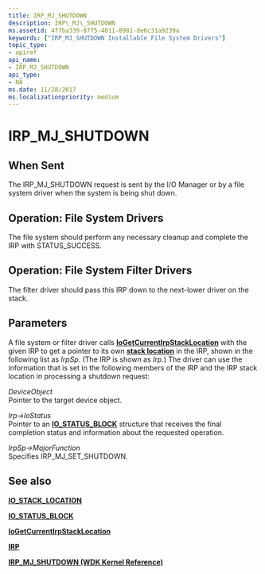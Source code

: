 ```yaml
---
title: IRP_MJ_SHUTDOWN
description: IRP\_MJ\_SHUTDOWN
ms.assetid: 4f7ba339-87f5-4011-8981-de6c31a9239a
keywords: ["IRP_MJ_SHUTDOWN Installable File System Drivers"]
topic_type:
- apiref
api_name:
- IRP_MJ_SHUTDOWN
api_type:
- NA
ms.date: 11/28/2017
ms.localizationpriority: medium
---
```


# IRP\_MJ\_SHUTDOWN


## When Sent


The IRP\_MJ\_SHUTDOWN request is sent by the I/O Manager or by a file system driver when the system is being shut down.

## Operation: File System Drivers


The file system should perform any necessary cleanup and complete the IRP with STATUS\_SUCCESS.

## Operation: File System Filter Drivers


The filter driver should pass this IRP down to the next-lower driver on the stack.

## Parameters


A file system or filter driver calls [**IoGetCurrentIrpStackLocation**](https://msdn.microsoft.com/library/windows/hardware/ff549174) with the given IRP to get a pointer to its own [**stack location**](https://msdn.microsoft.com/library/windows/hardware/ff550659) in the IRP, shown in the following list as *IrpSp*. (The IRP is shown as *Irp*.) The driver can use the information that is set in the following members of the IRP and the IRP stack location in processing a shutdown request:

<a href="" id="deviceobject"></a>*DeviceObject*  
Pointer to the target device object.

<a href="" id="irp--iostatus"></a>*Irp-&gt;IoStatus*  
Pointer to an [**IO\_STATUS\_BLOCK**](https://msdn.microsoft.com/library/windows/hardware/ff550671) structure that receives the final completion status and information about the requested operation.

<a href="" id="irpsp--majorfunction"></a>*IrpSp-&gt;MajorFunction*  
Specifies IRP\_MJ\_SET\_SHUTDOWN.

## See also


[**IO\_STACK\_LOCATION**](https://msdn.microsoft.com/library/windows/hardware/ff550659)

[**IO\_STATUS\_BLOCK**](https://msdn.microsoft.com/library/windows/hardware/ff550671)

[**IoGetCurrentIrpStackLocation**](https://msdn.microsoft.com/library/windows/hardware/ff549174)

[**IRP**](https://msdn.microsoft.com/library/windows/hardware/ff550694)

[**IRP\_MJ\_SHUTDOWN (WDK Kernel Reference)**](https://msdn.microsoft.com/library/windows/hardware/ff550807)

 

 






